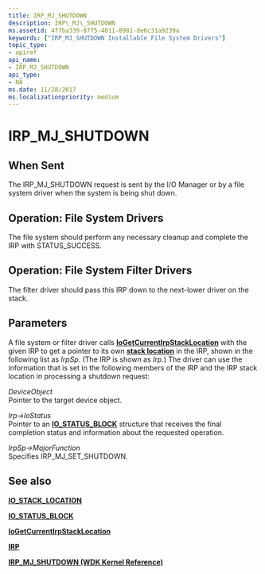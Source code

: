 ```yaml
---
title: IRP_MJ_SHUTDOWN
description: IRP\_MJ\_SHUTDOWN
ms.assetid: 4f7ba339-87f5-4011-8981-de6c31a9239a
keywords: ["IRP_MJ_SHUTDOWN Installable File System Drivers"]
topic_type:
- apiref
api_name:
- IRP_MJ_SHUTDOWN
api_type:
- NA
ms.date: 11/28/2017
ms.localizationpriority: medium
---
```


# IRP\_MJ\_SHUTDOWN


## When Sent


The IRP\_MJ\_SHUTDOWN request is sent by the I/O Manager or by a file system driver when the system is being shut down.

## Operation: File System Drivers


The file system should perform any necessary cleanup and complete the IRP with STATUS\_SUCCESS.

## Operation: File System Filter Drivers


The filter driver should pass this IRP down to the next-lower driver on the stack.

## Parameters


A file system or filter driver calls [**IoGetCurrentIrpStackLocation**](https://msdn.microsoft.com/library/windows/hardware/ff549174) with the given IRP to get a pointer to its own [**stack location**](https://msdn.microsoft.com/library/windows/hardware/ff550659) in the IRP, shown in the following list as *IrpSp*. (The IRP is shown as *Irp*.) The driver can use the information that is set in the following members of the IRP and the IRP stack location in processing a shutdown request:

<a href="" id="deviceobject"></a>*DeviceObject*  
Pointer to the target device object.

<a href="" id="irp--iostatus"></a>*Irp-&gt;IoStatus*  
Pointer to an [**IO\_STATUS\_BLOCK**](https://msdn.microsoft.com/library/windows/hardware/ff550671) structure that receives the final completion status and information about the requested operation.

<a href="" id="irpsp--majorfunction"></a>*IrpSp-&gt;MajorFunction*  
Specifies IRP\_MJ\_SET\_SHUTDOWN.

## See also


[**IO\_STACK\_LOCATION**](https://msdn.microsoft.com/library/windows/hardware/ff550659)

[**IO\_STATUS\_BLOCK**](https://msdn.microsoft.com/library/windows/hardware/ff550671)

[**IoGetCurrentIrpStackLocation**](https://msdn.microsoft.com/library/windows/hardware/ff549174)

[**IRP**](https://msdn.microsoft.com/library/windows/hardware/ff550694)

[**IRP\_MJ\_SHUTDOWN (WDK Kernel Reference)**](https://msdn.microsoft.com/library/windows/hardware/ff550807)

 

 






